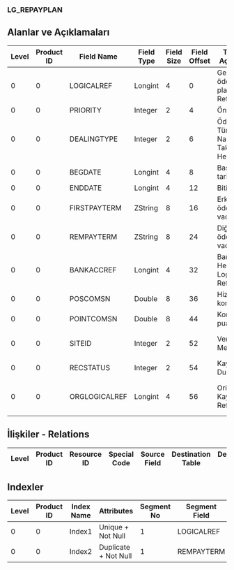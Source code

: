 ### LG_REPAYPLAN

## Alanlar ve Açıklamaları

**Level**|**Product ID**|**Field Name**|**Field Type**|**Field Size**|**Field Offset**|**Türkçe Açıklama**|**Expression**
-----|-----|-----|-----|-----|-----|-----|-----
0|0|LOGICALREF|Longint|4|0|Geri ödeme planı log. Ref.|Repayment Plan Logical Reference
0|0|PRIORITY|Integer|2|4|Öncelik|Priority
0|0|DEALINGTYPE|Integer|2|6|Ödeme Türü; 0 Nakit; 1 Taksit; 2 Hepsi|Dealing Type;0. Cash;1. Installment;2. All
0|0|BEGDATE|Longint|4|8|Başlangıç tarihi|Start Date
0|0|ENDDATE|Longint|4|12|Bitiş Tarihi|End Date
0|0|FIRSTPAYTERM|ZString|8|16|Erken ödeme vadesi|Prepayment Due Date
0|0|REMPAYTERM|ZString|8|24|Diğer ödeme vadesi|Other Payment Due Date
0|0|BANKACCREF|Longint|4|32|Banka Hesabı Logical Ref.|BANKACC LOGICALREF
0|0|POSCOMSN|Double|8|36|Hizmet komisyonu|Service Commission
0|0|POINTCOMSN|Double|8|44|Komisyon puanı|Point Commission
0|0|SITEID|Integer|2|52|Veri Merkezi|Data Processing Site
0|0|RECSTATUS|Integer|2|54|Kayıt Durumu|Record Status
0|0|ORGLOGICALREF|Longint|4|56|Orijinal Kayıt Log. Ref.|Original Record Logical Reference

## İlişkiler - Relations

**Level**|**Product ID**|**Resource ID**|**Special Code**|**Source Field**|**Destination Table**|**Destination Field**|**Relation Type**|**Extra Condition**
-----|-----|-----|-----|-----|-----|-----|-----|-----

## Indexler

**Level**|**Product ID**|**Index Name**|**Attributes**|**Segment No**|**Segment Field**|**Sense**
-----|-----|-----|-----|-----|-----|-----
0|0|Index1|Unique + Not Null|1|LOGICALREF|Ascending
0|0|Index2|Duplicate + Not Null|1|REMPAYTERM|Ascending
